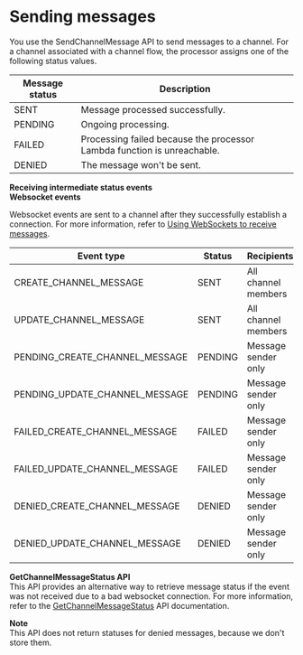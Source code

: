 # Sending messages<a name="sending-msgs"></a>

You use the SendChannelMessage API to send messages to a channel\. For a channel associated with a channel flow, the processor assigns one of the following status values\.




| Message status | Description | 
| --- | --- | 
| SENT | Message processed successfully\. | 
| PENDING | Ongoing processing\. | 
| FAILED | Processing failed because the processor Lambda function is unreachable\. | 
| DENIED | The message won't be sent\. | 

**Receiving intermediate status events**  
**Websocket events**

Websocket events are sent to a channel after they successfully establish a connection\. For more information, refer to [Using WebSockets to receive messages](websockets.md)\. 


| Event type | Status | Recipients | Notes | 
| --- | --- | --- | --- | 
| CREATE\_CHANNEL\_MESSAGE | SENT | All channel members | SendChannelMessage API with successful preprocessing | 
| UPDATE\_CHANNEL\_MESSAGE | SENT | All channel members | UpdateChannelMessage API with successful preprocessing | 
| PENDING\_CREATE\_CHANNEL\_MESSAGE | PENDING | Message sender only | SendChannelMessage API with ongoing preprocessing | 
| PENDING\_UPDATE\_CHANNEL\_MESSAGE | PENDING | Message sender only | UpdateChannelMessage API with ongoing preprocessing | 
| FAILED\_CREATE\_CHANNEL\_MESSAGE | FAILED | Message sender only | SendChannelMessage API with failed preprocessing | 
| FAILED\_UPDATE\_CHANNEL\_MESSAGE | FAILED | Message sender only | UpdateChannelMessage API with failed preprocessing | 
| DENIED\_CREATE\_CHANNEL\_MESSAGE | DENIED | Message sender only | SendChannelMessage API with processor denying the message | 
| DENIED\_UPDATE\_CHANNEL\_MESSAGE | DENIED | Message sender only | UpdateChannelMessage API with processor denying the message | 

**GetChannelMessageStatus API**  
This API provides an alternative way to retrieve message status if the event was not received due to a bad websocket connection\. For more information, refer to the [GetChannelMessageStatus](https://docs.aws.amazon.com/chime-sdk/latest/APIReference/API_messaging-chime_GetChannelMessageStatus.html) API documentation\.

**Note**  
This API does not return statuses for denied messages, because we don't store them\.